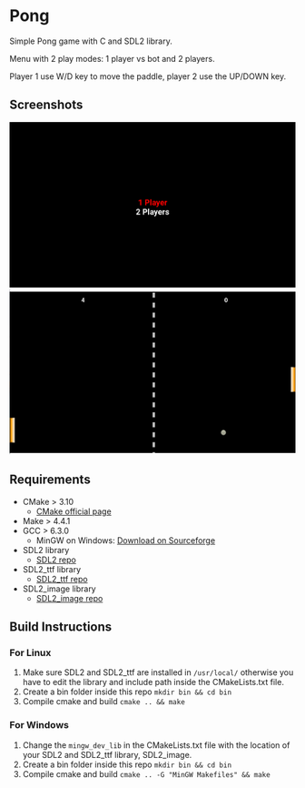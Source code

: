 # Pong
Simple Pong game with C and SDL2 library.

Menu with 2 play modes: 1 player vs bot and 2 players.

Player 1 use W/D key to move the paddle, player 2 use  the UP/DOWN key.
## Screenshots
![menu](menu_demo.PNG)
![game](game_demo.PNG)
## Requirements
* CMake > 3.10
  * [CMake official page](https://cmake.org/)
* Make > 4.4.1
* GCC > 6.3.0
  * MinGW on Windows: [Download on Sourceforge](https://sourceforge.net/projects/mingw/)
* SDL2 library 
  * [SDL2 repo](https://github.com/libsdl-org/SDL)
* SDL2_ttf library
  * [SDL2_ttf repo](https://github.com/libsdl-org/SDL_ttf)
* SDL2_image library
  *  [SDL2_image repo](https://github.com/libsdl-org/SDL_image)
## Build Instructions
### For Linux
1. Make sure SDL2 and SDL2_ttf are installed in `/usr/local/` otherwise you have to edit the library and include path inside the CMakeLists.txt file.
2. Create a bin folder inside this repo `mkdir bin && cd bin`
3. Compile cmake and build `cmake .. && make`
### For Windows
1. Change the `mingw_dev_lib` in the CMakeLists.txt file with the location of your SDL2 and SDL2_ttf library, SDL2_image.
2. Create a bin folder inside this repo `mkdir bin && cd bin`
3. Compile cmake and build `cmake .. -G "MinGW Makefiles" && make`
